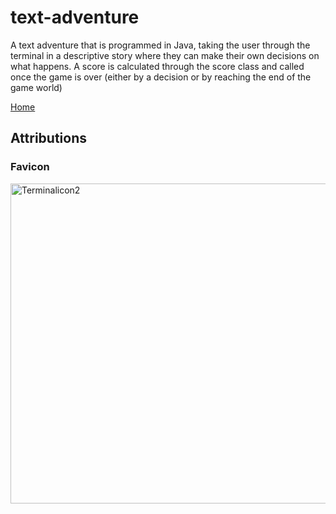 # text-adventure

<link href = "https://upload.wikimedia.org/wikipedia/commons/thumb/b/b3/Terminalicon2.png/512px-Terminalicon2.png" type = "image/x-icon" rel = "shortcut icon">

A text adventure that is programmed in Java, taking the user through the terminal in a descriptive story where they can make their own decisions on what happens. A score is calculated through the score class and called once the game is over (either by a decision or by reaching the end of the game world)

[Home](https://Knowledgeablekangaroo.github.io)

## **Attributions** ##

### Favicon ###

<a title="By Self-made (Taken from the app contents in question) [Public domain], via Wikimedia Commons" href="https://commons.wikimedia.org/wiki/File:Terminalicon2.png"><img width="512" alt="Terminalicon2" src="https://upload.wikimedia.org/wikipedia/commons/thumb/b/b3/Terminalicon2.png/512px-Terminalicon2.png"></a>

